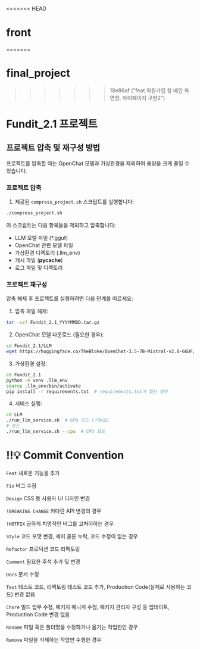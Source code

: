 <<<<<<< HEAD
# front
=======
# final_project
>>>>>>> 18e86af ("feat 회원가입 창 메인 화면창, 마이페이지 구현2")

# Fundit_2.1 프로젝트

## 프로젝트 압축 및 재구성 방법

프로젝트를 압축할 때는 OpenChat 모델과 가상환경을 제외하여 용량을 크게 줄일 수 있습니다. 

### 프로젝트 압축

1. 제공된 `compress_project.sh` 스크립트를 실행합니다:
```bash
./compress_project.sh
```

이 스크립트는 다음 항목들을 제외하고 압축합니다:
- LLM 모델 파일 (*.gguf)
- OpenChat 관련 모델 파일
- 가상환경 디렉토리 (.llm_env)
- 캐시 파일 (__pycache__)
- 로그 파일 및 디렉토리

### 프로젝트 재구성

압축 해제 후 프로젝트를 실행하려면 다음 단계를 따르세요:

1. 압축 파일 해제:
```bash
tar -xzf Fundit_2.1_YYYYMMDD.tar.gz
```

2. OpenChat 모델 다운로드 (필요한 경우):
```bash
cd Fundit_2.1/LLM
wget https://huggingface.co/TheBloke/OpenChat-3.5-7B-Mixtral-v2.0-GGUF/resolve/main/openchat-3.5-7b-mixtral-v2.0.i1-q4_k_m.gguf -O OpenChat-3.5-7B-Mixtral-v2.0.i1-Q4_K_M.gguf
```

3. 가상환경 설정:
```bash
cd Fundit_2.1
python -m venv .llm_env
source .llm_env/bin/activate
pip install -r requirements.txt  # requirements.txt가 있는 경우
```

4. 서비스 실행:
```bash
cd LLM
./run_llm_service.sh  # GPU 모드 (기본값)
# 또는
./run_llm_service.sh --cpu  # CPU 모드
```

# ‼️💡 Commit Convention
`Feat`	새로운 기능을 추가

`Fix`	버그 수정

`Design`	CSS 등 사용자 UI 디자인 변경

`!BREAKING CHANGE`	커다란 API 변경의 경우

`!HOTFIX`	급하게 치명적인 버그를 고쳐야하는 경우

`Style`	코드 포맷 변경, 세미 콜론 누락, 코드 수정이 없는 경우

`Refactor`	프로덕션 코드 리팩토링

`Comment`	필요한 주석 추가 및 변경

`Docs`	문서 수정

`Test`	테스트 코드, 리펙토링 테스트 코드 추가, Production Code(실제로 사용하는 코드) 변경 없음

`Chore`	빌드 업무 수정, 패키지 매니저 수정, 패키지 관리자 구성 등 업데이트, Production Code 변경 없음

`Rename`	파일 혹은 폴더명을 수정하거나 옮기는 작업만인 경우

`Remove`	파일을 삭제하는 작업만 수행한 경우

